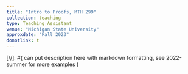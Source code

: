 ```yaml
---
title: "Intro to Proofs, MTH 299"
collection: teaching
type: Teaching Assistant
venue: "Michigan State University"
approxdate: "Fall 2023"
donotlink: t
---
```


[//]: #( can put description here with markdown formatting, see 2022-summer for more examples )
